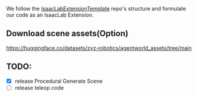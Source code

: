 We follow the [IsaacLabExtensionTemplate](https://github.com/isaac-sim/IsaacLabExtensionTemplate) repo's structure and formulate our code as an IsaacLab Extension.

## Download scene assets(Option)
https://huggingface.co/datasets/zyz-robotics/agentworld_assets/tree/main

## TODO:
- [x] release Procedural Generate Scene 
- [ ] release teleop code
